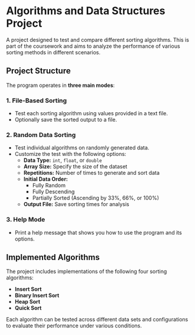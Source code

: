 # Algorithms and Data Structures Project

A project designed to test and compare different sorting algorithms. This is part of the coursework and aims to analyze the performance of various sorting methods in different scenarios.


## Project Structure

The program operates in **three main modes**:

### 1. **File-Based Sorting**
- Test each sorting algorithm using values provided in a text file.
- Optionally save the sorted output to a file.

### 2. **Random Data Sorting**
- Test individual algorithms on randomly generated data.
- Customize the test with the following options:
  - **Data Type:** `int`, `float`, or `double`
  - **Array Size:** Specify the size of the dataset
  - **Repetitions:** Number of times to generate and sort data
  - **Initial Data Order:**
    - Fully Random
    - Fully Descending
    - Partially Sorted (Ascending by 33%, 66%, or 100%)
  - **Output File:** Save sorting times for analysis

### 3. **Help Mode**
- Print a help message that shows you how to use the program and its options.


## Implemented Algorithms

The project includes implementations of the following four sorting algorithms:

- **Insert Sort**
- **Binary Insert Sort**
- **Heap Sort**
- **Quick Sort**

Each algorithm can be tested across different data sets and configurations to evaluate their performance under various conditions.


